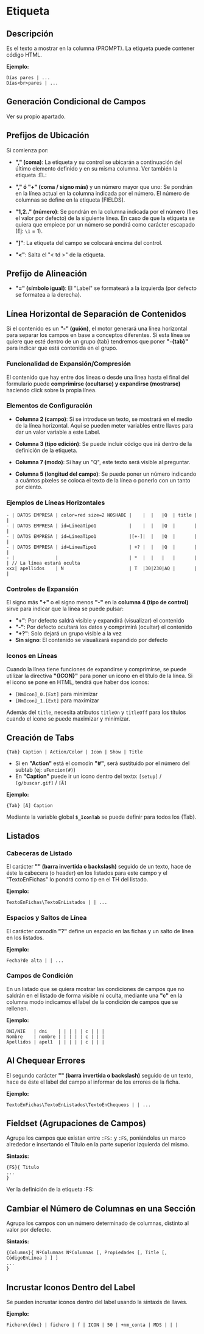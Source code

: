 # Etiqueta

## Descripción

Es el texto a mostrar en la columna (PROMPT). La etiqueta puede contener código HTML.

**Ejemplo:**
```
Días pares | ...
Días<br>pares | ...
```

## Generación Condicional de Campos

Ver su propio apartado.

## Prefijos de Ubicación

Si comienza por:

- **"," (coma)**: La etiqueta y su control se ubicarán a continuación del último elemento definido y en su misma columna. Ver también la etiqueta :EL:

- **"," ó "+" (coma / signo más)** y un número mayor que uno: Se pondrán en la línea actual en la columna indicada por el número. El número de columnas se define en la etiqueta [FIELDS].

- **"1,2.." (número)**: Se pondrán en la columna indicada por el número (1 es el valor por defecto) de la siguiente línea. En caso de que la etiqueta se quiera que empiece por un número se pondrá como carácter escapado (Ej: `\1` = 1).

- **"]"**: La etiqueta del campo se colocará encima del control.

- **"<"**: Salta el "< td >" de la etiqueta.

## Prefijo de Alineación

- **"=" (símbolo igual)**: El "Label" se formateará a la izquierda (por defecto se formatea a la derecha).

## Línea Horizontal de Separación de Contenidos

Si el contenido es un **"-" (guión)**, el motor generará una línea horizontal para separar los campos en base a conceptos diferentes. Si esta línea se quiere que esté dentro de un grupo {tab} tendremos que poner **"-{tab}"** para indicar que está contenida en el grupo.

### Funcionalidad de Expansión/Compresión

El contenido que hay entre dos líneas o desde una línea hasta el final del formulario puede **comprimirse (ocultarse) y expandirse (mostrarse)** haciendo click sobre la propia línea.

### Elementos de Configuración

- **Columna 2 (campo)**: Si se introduce un texto, se mostrará en el medio de la línea horizontal. Aquí se pueden meter variables entre llaves para dar un valor variable a este Label.

- **Columna 3 (tipo edición)**: Se puede incluir código que irá dentro de la definición de la etiqueta.

- **Columna 7 (modo)**: Si hay un "Q", este texto será visible al preguntar.

- **Columna 5 (longitud del campo)**: Se puede poner un número indicando a cuántos píxeles se coloca el texto de la línea o ponerlo con un tanto por ciento.

### Ejemplos de Líneas Horizontales

```
- | DATOS EMPRESA | color=red size=2 NOSHADE |    |  |   |Q  | title | |
- | DATOS EMPRESA | id=LineaTipo1            |    |  |   |Q  |       | |
- | DATOS EMPRESA | id=LineaTipo1            |[+-]|  |   |Q  |       | |
- | DATOS EMPRESA | id=LineaTipo1            | +? |  |   |Q  |       | |
- |               |                          | *  |  |   |   |       | | // La línea estará oculta
xxx| apellidos    | N                        | T  |30|230|AQ |       | |
```

### Controles de Expansión

El signo más **"+"** o el signo menos **"-"** en la **columna 4 (tipo de control)** sirve para indicar que la línea se puede pulsar:

- **"+"**: Por defecto saldrá visible y expandirá (visualizar) el contenido
- **"-"**: Por defecto ocultará los datos y comprimirá (ocultar) el contenido
- **"+?"**: Solo dejará un grupo visible a la vez
- **Sin signo**: El contenido se visualizará expandido por defecto

### Iconos en Líneas

Cuando la línea tiene funciones de expandirse y comprimirse, se puede utilizar la directiva **"{ICON}"** para poner un icono en el título de la línea. Si el icono se pone en HTML, tendrá que haber dos iconos:
- `[NmIcon]_0.[Ext]` para minimizar
- `[NmIcon]_1.[Ext]` para maximizar

Además del `title`, necesita atributos `titleOn` y `titleOff` para los títulos cuando el icono se puede maximizar y minimizar.

## Creación de Tabs

```
{Tab} Caption | Action/Color | Icon | Show | Title
```

- Si en **"Action"** está el comodín **"#"**, será sustituido por el número del subtab (ej: `uFuncion(#)`)
- En **"Caption"** puede ir un icono dentro del texto: `[setup]` / `[g/buscar.gif]` / `[Ä]`

**Ejemplo:**
```
{Tab} [Ä] Caption
```

Mediante la variable global **`$_IconTab`** se puede definir para todos los {Tab}.

## Listados

### Cabeceras de Listado

El carácter **"\" (barra invertida o backslash)** seguido de un texto, hace de éste la cabecera (o header) en los listados para este campo y el "TextoEnFichas" lo pondrá como tip en el TH del listado.

**Ejemplo:**
```
TextoEnFichas\TextoEnListados | | ...
```

### Espacios y Saltos de Línea

El carácter comodín **"?"** define un espacio en las fichas y un salto de línea en los listados.

**Ejemplo:**
```
Fecha?de alta | | ...
```

### Campos de Condición

En un listado que se quiera mostrar las condiciones de campos que no saldrán en el listado de forma visible ni oculta, mediante una **"c"** en la columna modo indicamos el label de la condición de campos que se rellenen.

**Ejemplo:**
```
DNI/NIE   | dni    | | | | | c | | |
Nombre    | nombre | | | | | c | | |
Apellidos | apel1  | | | | | c | | |
```

## Al Chequear Errores

El segundo carácter **"\" (barra invertida o backslash)** seguido de un texto, hace de éste el label del campo al informar de los errores de la ficha.

**Ejemplo:**
```
TextoEnFichas\TextoEnListados\TextoEnChequeos | | ...
```

## Fieldset (Agrupaciones de Campos)

Agrupa los campos que existan entre `:FS:` y `:FS`, poniéndoles un marco alrededor e insertando el Título en la parte superior izquierda del mismo.

**Sintaxis:**
```
{FS}{ Titulo
...
}
```

Ver la definición de la etiqueta :FS:

## Cambiar el Número de Columnas en una Sección

Agrupa los campos con un número determinado de columnas, distinto al valor por defecto.

**Sintaxis:**
```
{Columns}{ NºColumnas NºColumnas [, Propiedades [, Title [, CódigoEnLínea ] ] ]
...
}
```

## Incrustar Iconos Dentro del Label

Se pueden incrustar iconos dentro del label usando la sintaxis de llaves.

**Ejemplo:**
```
Fichero\{doc} | fichero | f | ICON | 50 | +nm_conta | MDS | | |
```